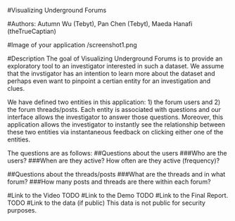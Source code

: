 
#Visualizing Underground Forums

#Authors: 
Autumn Wu (Tebyt), Pan Chen (Tebyt), Maeda Hanafi (theTrueCaptian)

#Image of your application
/screenshot1.png

#Description
The goal of Visualizing Underground Forums is to provide an exploratory tool to an investigator interested in such a dataset. We assume that the invstigator has an intention to learn more about the dataset and perhaps even want to pinpoint a certian entity for an investigation and clues. 

We have defined two entities in this application: 1) the forum users and 2) the forum threads/posts. Each entity is associated with questions and our interface allows the investigator to answer those questions. Moreover, this application allows the investigator to instantly see the relationship between these two entities via instantaneous feedback on clicking either one of the entities.

The questions are as follows:
##Questions about the users
###Who are the users?
###When are they active? How often are they active (frequency)?

##Questions about the threads/posts
###What are the threads and in what forum?
###How many posts and threads are there within each forum?


#Link to the Video
TODO
#Link to the Demo
TODO
#Link to the Final Report.
TODO
#Link to the data (if public)
This data is not public for security purposes. 


